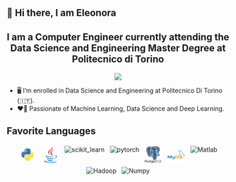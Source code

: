 <h2> 👋  Hi there, I am Eleonora </h2>
<h2 align="center"> I am a Computer Engineer currently attending the Data Science and Engineering Master Degree at Politecnico di Torino </h2>
<p align="center">
<img src="https://raw.githubusercontent.com/abhisheknaiidu/abhisheknaiidu/master/code.gif" width="60%" align="center">
</p>


- 🖥️ I’m enrolled in Data Science and Engineering at Politecnico Di Torino (🇮🇹).
- ❤️‍🔥 Passionate of Machine Learning, Data Science and Deep Learning.

## Favorite Languages
<p align="center">
<img src="https://raw.githubusercontent.com/github/explore/80688e429a7d4ef2fca1e82350fe8e3517d3494d/topics/python/python.png" alt="Python" height="40" style="vertical-align:top; margin:4px">
<img src="https://raw.githubusercontent.com/devicons/devicon/master/icons/java/java-original.svg" 
     alt="Java" height="40" style="vertical-align:top; margin:4px"> 
  <img src="https://upload.wikimedia.org/wikipedia/commons/0/05/Scikit_learn_logo_small.svg" alt="scikit_learn"
     height="40" style="vertical-align:top; margin:4px"> 
 <img src="https://www.vectorlogo.zone/logos/pytorch/pytorch-icon.svg" alt="pytorch"
     height="40" style="vertical-align:top; margin:4px"> 
 <img src="https://raw.githubusercontent.com/devicons/devicon/master/icons/postgresql/postgresql-original-wordmark.svg" alt="postgresql"
     height="40" style="vertical-align:top; margin:4px"> 
 <img src="https://raw.githubusercontent.com/devicons/devicon/master/icons/mysql/mysql-original-wordmark.svg" 
     alt="mysql" height="40" style="vertical-align:top; margin:4px"> 
  <img src="https://upload.wikimedia.org/wikipedia/commons/thumb/2/21/Matlab_Logo.png/668px-Matlab_Logo.png"  
     alt="Matlab" height="40" style="vertical-align:top; margin:4px"> 
  <img src="https://www.vectorlogo.zone/logos/apache_hadoop/apache_hadoop-ar21.svg"  
     alt="Hadoop" height="40" style="vertical-align:top; margin:4px"> 
  <img src="https://www.vectorlogo.zone/logos/numpy/numpy-ar21.svg"  
     alt="Numpy" height="40" style="vertical-align:top; margin:4px"> 
</p>


<!---
epoeta98/epoeta98 is a ✨ special ✨ repository because its `README.md` (this file) appears on your GitHub profile.
You can click the Preview link to take a look at your changes.
--->
